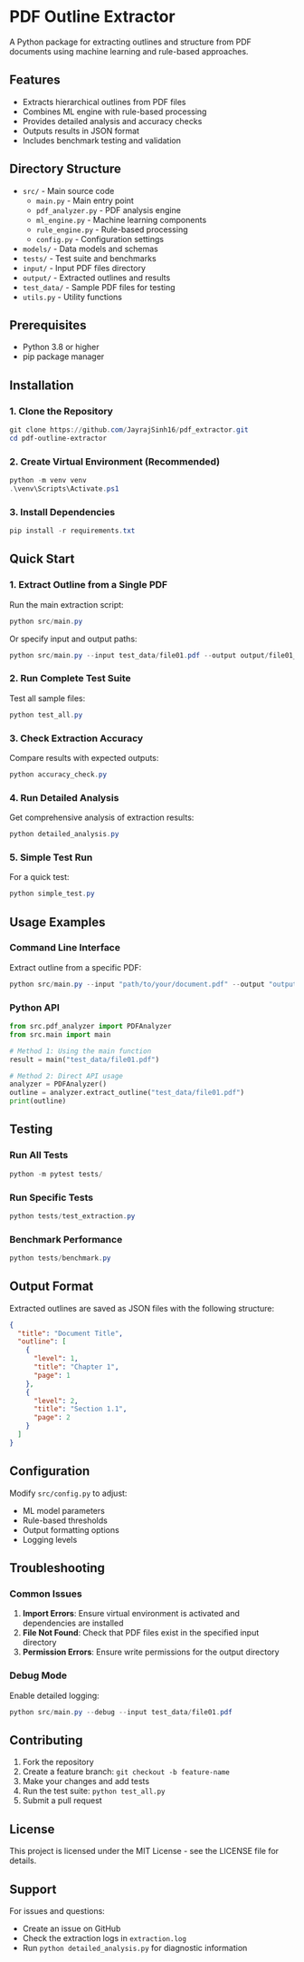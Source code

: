 # PDF Outline Extractor

A Python package for extracting outlines and structure from PDF documents using machine learning and rule-based approaches.

## Features
- Extracts hierarchical outlines from PDF files
- Combines ML engine with rule-based processing
- Provides detailed analysis and accuracy checks
- Outputs results in JSON format
- Includes benchmark testing and validation

## Directory Structure

- `src/` - Main source code
  - `main.py` - Main entry point
  - `pdf_analyzer.py` - PDF analysis engine
  - `ml_engine.py` - Machine learning components
  - `rule_engine.py` - Rule-based processing
  - `config.py` - Configuration settings
- `models/` - Data models and schemas
- `tests/` - Test suite and benchmarks
- `input/` - Input PDF files directory
- `output/` - Extracted outlines and results
- `test_data/` - Sample PDF files for testing
- `utils.py` - Utility functions

## Prerequisites

- Python 3.8 or higher
- pip package manager

## Installation

### 1. Clone the Repository
```powershell
git clone https://github.com/JayrajSinh16/pdf_extractor.git
cd pdf-outline-extractor
```

### 2. Create Virtual Environment (Recommended)
```powershell
python -m venv venv
.\venv\Scripts\Activate.ps1
```

### 3. Install Dependencies
```powershell
pip install -r requirements.txt
```

## Quick Start

### 1. Extract Outline from a Single PDF

Run the main extraction script:
```powershell
python src/main.py
```

Or specify input and output paths:
```powershell
python src/main.py --input test_data/file01.pdf --output output/file01_outline.json
```

### 2. Run Complete Test Suite

Test all sample files:
```powershell
python test_all.py
```

### 3. Check Extraction Accuracy

Compare results with expected outputs:
```powershell
python accuracy_check.py
```

### 4. Run Detailed Analysis

Get comprehensive analysis of extraction results:
```powershell
python detailed_analysis.py
```

### 5. Simple Test Run

For a quick test:
```powershell
python simple_test.py
```

## Usage Examples

### Command Line Interface

Extract outline from a specific PDF:
```powershell
python src/main.py --input "path/to/your/document.pdf" --output "output/outline.json"
```

### Python API

```python
from src.pdf_analyzer import PDFAnalyzer
from src.main import main

# Method 1: Using the main function
result = main("test_data/file01.pdf")

# Method 2: Direct API usage
analyzer = PDFAnalyzer()
outline = analyzer.extract_outline("test_data/file01.pdf")
print(outline)
```

## Testing

### Run All Tests
```powershell
python -m pytest tests/
```

### Run Specific Tests
```powershell
python tests/test_extraction.py
```

### Benchmark Performance
```powershell
python tests/benchmark.py
```

## Output Format

Extracted outlines are saved as JSON files with the following structure:
```json
{
  "title": "Document Title",
  "outline": [
    {
      "level": 1,
      "title": "Chapter 1",
      "page": 1
    },
    {
      "level": 2,
      "title": "Section 1.1",
      "page": 2
    }
  ]
}
```

## Configuration

Modify `src/config.py` to adjust:
- ML model parameters
- Rule-based thresholds
- Output formatting options
- Logging levels

## Troubleshooting

### Common Issues

1. **Import Errors**: Ensure virtual environment is activated and dependencies are installed
2. **File Not Found**: Check that PDF files exist in the specified input directory
3. **Permission Errors**: Ensure write permissions for the output directory

### Debug Mode

Enable detailed logging:
```powershell
python src/main.py --debug --input test_data/file01.pdf
```

## Contributing

1. Fork the repository
2. Create a feature branch: `git checkout -b feature-name`
3. Make your changes and add tests
4. Run the test suite: `python test_all.py`
5. Submit a pull request

## License

This project is licensed under the MIT License - see the LICENSE file for details.

## Support

For issues and questions:
- Create an issue on GitHub
- Check the extraction logs in `extraction.log`
- Run `python detailed_analysis.py` for diagnostic information
